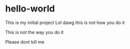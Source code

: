 # hello-world
This is my initial project
Lol dawg this is not how you do it

This is not the way you do it

Please dont kill me
